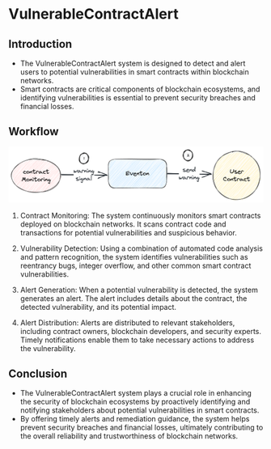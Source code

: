 # VulnerableContractAlert

## Introduction

- The VulnerableContractAlert system is designed to detect and alert users to potential vulnerabilities in smart contracts within blockchain networks.
- Smart contracts are critical components of blockchain ecosystems, and identifying vulnerabilities is essential to prevent security breaches and financial losses.

## Workflow

![Smart Contract Monitoring Workflow](./img/smartbugs.png)

1. Contract Monitoring: The system continuously monitors smart contracts deployed on blockchain networks. It scans contract code and transactions for potential vulnerabilities and suspicious behavior.

2. Vulnerability Detection: Using a combination of automated code analysis and pattern recognition, the system identifies vulnerabilities such as reentrancy bugs, integer overflow, and other common smart contract vulnerabilities.

3. Alert Generation: When a potential vulnerability is detected, the system generates an alert. The alert includes details about the contract, the detected vulnerability, and its potential impact.

4. Alert Distribution: Alerts are distributed to relevant stakeholders, including contract owners, blockchain developers, and security experts. Timely notifications enable them to take necessary actions to address the vulnerability.

## Conclusion

- The VulnerableContractAlert system plays a crucial role in enhancing the security of blockchain ecosystems by proactively identifying and notifying stakeholders about potential vulnerabilities in smart contracts.
- By offering timely alerts and remediation guidance, the system helps prevent security breaches and financial losses, ultimately contributing to the overall reliability and trustworthiness of blockchain networks.
